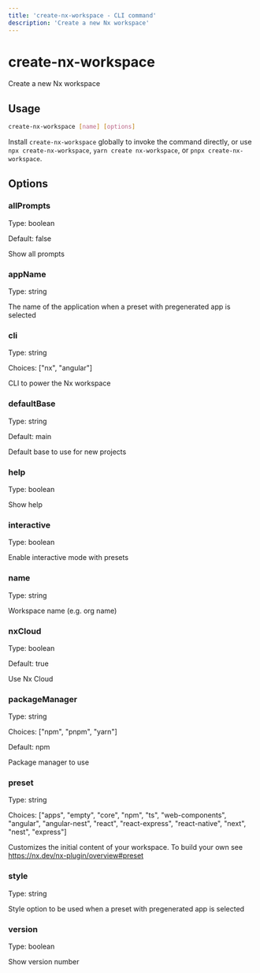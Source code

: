 ```yaml
---
title: 'create-nx-workspace - CLI command'
description: 'Create a new Nx workspace'
---
```


# create-nx-workspace

Create a new Nx workspace

## Usage

```bash
create-nx-workspace [name] [options]
```

Install `create-nx-workspace` globally to invoke the command directly, or use `npx create-nx-workspace`, `yarn create nx-workspace`, or `pnpx create-nx-workspace`.

## Options

### allPrompts

Type: boolean

Default: false

Show all prompts

### appName

Type: string

The name of the application when a preset with pregenerated app is selected

### cli

Type: string

Choices: ["nx", "angular"]

CLI to power the Nx workspace

### defaultBase

Type: string

Default: main

Default base to use for new projects

### help

Type: boolean

Show help

### interactive

Type: boolean

Enable interactive mode with presets

### name

Type: string

Workspace name (e.g. org name)

### nxCloud

Type: boolean

Default: true

Use Nx Cloud

### packageManager

Type: string

Choices: ["npm", "pnpm", "yarn"]

Default: npm

Package manager to use

### preset

Type: string

Choices: ["apps", "empty", "core", "npm", "ts", "web-components", "angular", "angular-nest", "react", "react-express", "react-native", "next", "nest", "express"]

Customizes the initial content of your workspace. To build your own see https://nx.dev/nx-plugin/overview#preset

### style

Type: string

Style option to be used when a preset with pregenerated app is selected

### version

Type: boolean

Show version number

